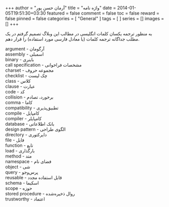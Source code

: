 +++
author = "آرمان حسن پور"
title = "واژه نامه" 
date = 2014-01-05T19:51:30+03:30
featured = false
comment = false
toc = false
reward = false
pinned = false
categories = [
	"General"
]
tags = [
]
series = []
images = []
+++

به منظور ترجمه یکسان کلمات انگلیسی در مطالب این وبلاگ تصمیم گرفتم در یک مطلب جداگانه ترجمه کلمات (یا معادل فارسی مورد استفاده) را قرار دهم.
<!--more-->
argument - آرگومان
</br>
assembly - اسمبلی
</br>
binary - باینری
</br>
call specification - مشخصات فراخوانی
</br>
charset - مجموعه حروف
</br>
checklist - چک لیست
</br>
class - کلاس
</br>
clause - عبارت
</br>
code - کد
</br>
collision - برخورد، تصادم
</br>
comma - کاما
</br>
compatibility - تطبیق‌پذیری
</br>
compile - کامپایل
</br>
compiler - کامپایلر
</br>
database - بانک اطلاعاتی
</br>
design pattern - الگوی طراحی
</br>
directory - دایرکتوری
</br>
file - فایل
</br>
function - تابع
</br>
load - بارگذاری
</br>
method - متد
</br>
namespace - فضای نام
</br>
object - شی
</br>
query - پرس‌و‌جو
</br>
reusable - قابل استفاده مجدد
</br>
schema - اسکیما
</br>
scope - حوزه
</br>
stored procedure - روال‌ ذخیره‌شده
</br>
trustworthy - اعتماد

